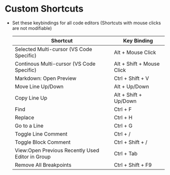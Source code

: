 # Custom Shortcuts

- Set these keybindings for all code editors (Shortcuts with mouse clicks are not modifiable)

  | Shortcut                                         | Key Binding               |
  | ------------------------------------------------ | ------------------------- |
  | Selected Multi-cursor (VS Code Specific)         | Alt + Mouse Click         |
  | Continous Multi-cursor (VS Code Specific)        | Alt + Shift + Mouse Click |
  | Markdown: Open Preview                           | Ctrl + Shift + V          |
  | Move Line Up/Down                                | Alt + Up/Down             |
  | Copy Line Up                                     | Alt + Shift + Up/Down     |
  | Find                                             | Ctrl + F                  |
  | Replace                                          | Ctrl + H                  |
  | Go to a Line                                     | Ctrl + G                  |
  | Toggle Line Comment                              | Ctrl + /                  |
  | Toggle Block Comment                             | Ctrl + Shift + /          |
  | View:Open Previous Recently Used Editor in Group | Ctrl + Tab                |
  | Remove All Breakpoints                           | Ctrl + Shift + F9         |

<br>
<br>

